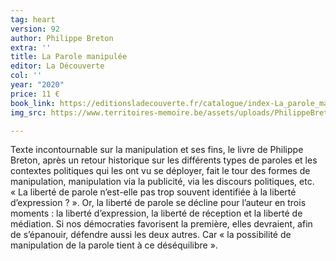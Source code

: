 ```yaml
---
tag: heart
version: 92
author: Philippe Breton
extra: ''
title: La Parole manipulée
editor: La Découverte
col: ''
year: "2020"
price: 11 €
book_link: https://editionsladecouverte.fr/catalogue/index-La_parole_manipul__e-9782348057489.html
img_src: https://www.territoires-memoire.be/assets/uploads/PhilippeBretonLaParolemanipulee.jpg

---
```

Texte incontournable sur la manipulation et ses fins, le livre de Philippe Breton, après un retour historique sur les différents types de paroles et les contextes politiques qui les ont vu se déployer, fait le tour des formes de manipulation, manipulation via la publicité, via les discours politiques, etc. «&nbsp;La liberté de parole n’est-elle pas trop souvent identifiée à la liberté d’expression ?&nbsp;». Or, la liberté de parole se décline pour l’auteur en trois moments : la liberté d’expression, la liberté de réception et la liberté de médiation. Si nos démocraties favorisent la première, elles devraient, afin de s’épanouir, défendre aussi les deux autres. Car «&nbsp;la possibilité de manipulation de la parole tient à ce déséquilibre&nbsp;».
